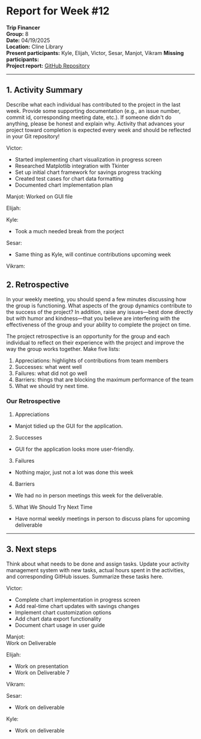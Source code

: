 # Report for Week #12

**Trip Financer**  
**Group:** 8  
**Date:** 04/19/2025  
**Location:** Cline Library  
**Present participants:** Kyle, Elijah, Victor, Sesar, Manjot, Vikram
**Missing participants:**   
**Project report:** [GitHub Repository](https://github.com/sesartrumpet/cs386-pennypilot.git)  

---

## 1. Activity Summary
Describe what each individual has contributed to the project in the last week.  Provide some supporting documentation (e.g., an issue number, commit id, corresponding meeting date, etc.).  If someone didn't do anything, please be honest and explain why. Activity that advances your project toward completion is expected every week and should be reflected in your Git repository!

Victor:  
- Started implementing chart visualization in progress screen
- Researched Matplotlib integration with Tkinter
- Set up initial chart framework for savings progress tracking
- Created test cases for chart data formatting
- Documented chart implementation plan

Manjot: 
Worked on GUI file


Elijah:  


Kyle:  
- Took a much needed break from the porject

Sesar:  
- Same thing as Kyle, will continue contributions upcoming week


Vikram:


## 2. Retrospective
In your weekly meeting, you should spend a few minutes discussing how the group is functioning. What aspects of the group dynamics contribute to the success of the project? In addition, raise any issues—best done directly but with humor and kindness—that you believe are interfering with the effectiveness of the group and your ability to complete the project on time.

The project retrospective is an opportunity for the group and each individual to reflect on their experience with the project and improve the way the group works together. Make five lists:

1. Appreciations: highlights of contributions from team members
2. Successes: what went well
3. Failures: what did not go well
4. Barriers: things that are blocking the maximum performance of the team
5. What we should try next time.

### Our Retrospective
1. Appreciations
- Manjot tidied up the GUI for the application.

2. Successes
- GUI for the application looks more user-friendly.

3. Failures
- Nothing major, just not a lot was done this week

4. Barriers
- We had no in person meetings this week for the deliverable.

5. What We Should Try Next Time
- Have normal weekly meetings in person to discuss plans for upcoming deliverable

---

## 3. Next steps
Think about what needs to be done and assign tasks. Update your activity management system with new tasks, actual hours spent in the activities, and corresponding GitHub issues.  Summarize these tasks here.

Victor:  
- Complete chart implementation in progress screen
- Add real-time chart updates with savings changes
- Implement chart customization options
- Add chart data export functionality
- Document chart usage in user guide

Manjot:    
Work on Deliverable


Elijah:  
- Work on presentation
- Work on Deliverable 7

Vikram:  


Sesar: 
- Work on deliverable 


Kyle:  
- Work on deliverable
